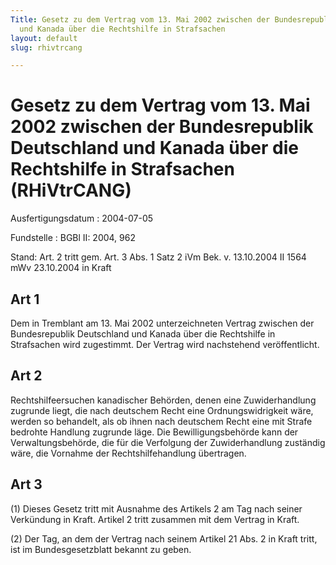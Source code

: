 ```yaml
---
Title: Gesetz zu dem Vertrag vom 13. Mai 2002 zwischen der Bundesrepublik Deutschland
  und Kanada über die Rechtshilfe in Strafsachen
layout: default
slug: rhivtrcang

---
```


# Gesetz zu dem Vertrag vom 13. Mai 2002 zwischen der Bundesrepublik Deutschland und Kanada über die Rechtshilfe in Strafsachen (RHiVtrCANG)

Ausfertigungsdatum
:   2004-07-05

Fundstelle
:   BGBl II: 2004, 962

Stand: Art. 2 tritt gem. Art. 3 Abs. 1 Satz 2 iVm Bek. v. 13.10.2004 II 1564 mWv 23.10.2004 in Kraft

## Art 1

Dem in Tremblant am 13. Mai 2002 unterzeichneten Vertrag zwischen der
Bundesrepublik Deutschland und Kanada über die Rechtshilfe in
Strafsachen wird zugestimmt. Der Vertrag wird nachstehend
veröffentlicht.


## Art 2

Rechtshilfeersuchen kanadischer Behörden, denen eine Zuwiderhandlung
zugrunde liegt, die nach deutschem Recht eine Ordnungswidrigkeit wäre,
werden so behandelt, als ob ihnen nach deutschem Recht eine mit Strafe
bedrohte Handlung zugrunde läge. Die Bewilligungsbehörde kann der
Verwaltungsbehörde, die für die Verfolgung der Zuwiderhandlung
zuständig wäre, die Vornahme der Rechtshilfehandlung übertragen.


## Art 3

(1) Dieses Gesetz tritt mit Ausnahme des Artikels 2 am Tag nach seiner
Verkündung in Kraft. Artikel 2 tritt zusammen mit dem Vertrag in
Kraft.

(2) Der Tag, an dem der Vertrag nach seinem Artikel 21 Abs. 2 in Kraft
tritt, ist im Bundesgesetzblatt bekannt zu geben.

